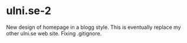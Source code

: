 # ulni.se-2
New design of homepage in a blogg style. This is eventually replace my other ulni.se web site. Fixing .gitignore.
